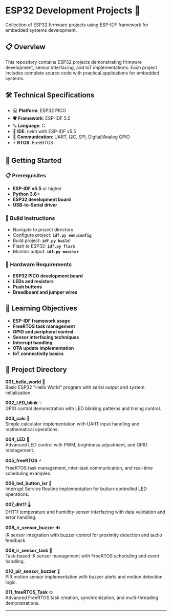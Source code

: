 # ESP32 Development Projects 🔧

Collection of ESP32 firmware projects using ESP-IDF framework for embedded systems development.

## 📋 Overview

This repository contains ESP32 projects demonstrating firmware development, sensor interfacing, and IoT implementations. Each project includes complete source code with practical applications for embedded systems.

## 🛠️ Technical Specifications

- 💻 **Platform**: ESP32 PICO
- 🛡️ **Framework**: ESP-IDF 5.5
- 🔤 **Language**: C  
- 📝 **IDE**: nvim with ESP-IDF v5.5
- 📡 **Communication**: UART, I2C, SPI, Digital/Analog GPIO
- ⚡  **RTOS**: FreeRTOS

## 🚀 Getting Started

### 📋 Prerequisites
- **ESP-IDF v5.5** or higher
- **Python 3.6+**
- **ESP32 development board**
- **USB-to-Serial driver**

### 🔨 Build Instructions
- Navigate to project directory
- Configure project: **`idf.py menuconfig`**
- Build project: **`idf.py build`**
- Flash to ESP32: **`idf.py flash`**
- Monitor output: **`idf.py monitor`**


### 🔧 Hardware Requirements

- **ESP32 PICO development board**
- **LEDs and resistors**
- **Push buttons**
- **Breadboard and jumper wires**

## 🎯 Learning Objectives

- **ESP-IDF framework usage**
- **FreeRTOS task management**
- **GPIO and peripheral control**
- **Sensor interfacing techniques**
- **Interrupt handling**
- **OTA update implementation**
- **IoT connectivity basics**


## 📁 Project Directory
**001_hello_world** 🌟  
Basic ESP32 "Hello World" program with serial output and system initialization.

**002_LED_blink** 💡  
GPIO control demonstration with LED blinking patterns and timing control.

**003_calc** 🧮  
Simple calculator implementation with UART input handling and mathematical operations.

**004_LED** 🔆  
Advanced LED control with PWM, brightness adjustment, and GPIO management.

**005_freeRTOS** ⚡  
FreeRTOS task management, inter-task communication, and real-time scheduling examples.

**006_led_button_isr** 🔘  
Interrupt Service Routine implementation for button-controlled LED operations.

**007_dht11** 🌡️  
DHT11 temperature and humidity sensor interfacing with data validation and error handling.

**008_ir_sensor_buzzer** 🔊  
IR sensor integration with buzzer control for proximity detection and audio feedback.

**009_ir_sensor_task** 📡  
Task-based IR sensor management with FreeRTOS scheduling and event handling.

**010_pir_sensor_buzzer** 🚨  
PIR motion sensor implementation with buzzer alerts and motion detection logic.

**011_freeRTOS_Task** ⚙️  
Advanced FreeRTOS task creation, synchronization, and multi-threading demonstrations.

---
